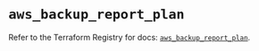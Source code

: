 # `aws_backup_report_plan`

Refer to the Terraform Registry for docs: [`aws_backup_report_plan`](https://registry.terraform.io/providers/hashicorp/aws/5.74.0/docs/resources/backup_report_plan).

